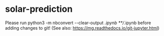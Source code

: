 # solar-prediction

Please run python3 -m nbconvert --clear-output *.ipynb **/*.ipynb before adding changes to git!
(See also: https://mg.readthedocs.io/git-jupyter.html)
